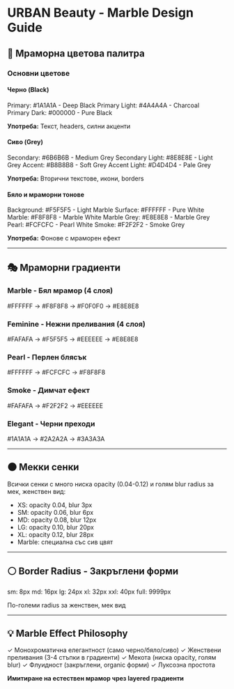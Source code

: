 # URBAN Beauty - Marble Design Guide

## 🎨 Мраморна цветова палитра

### Основни цветове

#### Черно (Black)
Primary: #1A1A1A - Deep Black
Primary Light: #4A4A4A - Charcoal  
Primary Dark: #000000 - Pure Black

**Употреба:** Текст, headers, силни акценти

#### Сиво (Grey)
Secondary: #6B6B6B - Medium Grey
Secondary Light: #8E8E8E - Light Grey
Accent: #B8B8B8 - Soft Grey
Accent Light: #D4D4D4 - Pale Grey

**Употреба:** Вторични текстове, икони, borders

#### Бяло и мраморни тонове
Background: #F5F5F5 - Light Marble
Surface: #FFFFFF - Pure White
Marble: #F8F8F8 - Marble White
Marble Grey: #E8E8E8 - Marble Grey
Pearl: #FCFCFC - Pearl White
Smoke: #F2F2F2 - Smoke Grey

**Употреба:** Фонове с мраморен ефект

---

## 🎭 Мраморни градиенти

### Marble - Бял мрамор (4 слоя)
#FFFFFF → #F8F8F8 → #F0F0F0 → #E8E8E8

### Feminine - Нежни преливания (4 слоя)
#FAFAFA → #F5F5F5 → #EEEEEE → #E8E8E8

### Pearl - Перлен блясък
#FFFFFF → #FCFCFC → #F8F8F8

### Smoke - Димчат ефект
#FAFAFA → #F2F2F2 → #EEEEEE

### Elegant - Черни преходи
#1A1A1A → #2A2A2A → #3A3A3A

---

## 🌑 Мекки сенки

Всички сенки с много ниска opacity (0.04-0.12) и голям blur radius за мек, женствен вид:

- XS: opacity 0.04, blur 3px
- SM: opacity 0.06, blur 6px
- MD: opacity 0.08, blur 12px
- LG: opacity 0.10, blur 20px
- XL: opacity 0.12, blur 28px
- Marble: специална със сив цвят

---

## ⚪ Border Radius - Закръглени форми

sm: 8px
md: 16px
lg: 24px
xl: 32px
xxl: 40px
full: 9999px

По-големи radius за женствен, мек вид

---

## 💡 Marble Effect Philosophy

✓ Монохроматична елегантност (само черно/бяло/сиво)
✓ Женствени преливания (3-4 стъпки в градиенти)
✓ Мекота (ниска opacity, голям blur)
✓ Флуидност (закръглени, organic форми)
✓ Луксозна простота

**Имитиране на естествен мрамор чрез layered градиенти**
